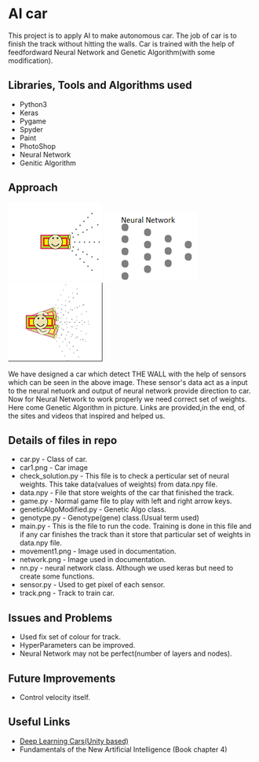 # AI car
This project is to apply AI to make autonomous car. The job of car is to finish the track without hitting the walls. Car is trained with the help of feedfordward Neural Network and Genetic Algorithm(with some modification).

## Libraries, Tools and Algorithms used
* Python3 
* Keras
* Pygame
* Spyder
* Paint
* PhotoShop
* Neural Network
* Genitic Algorithm

## Approach
 ![Car](car1.png "Car") ![NN](network.png "NN") ![Output](movement1.png "Car")
 
 We have designed a car which detect THE WALL with the help of sensors which can be seen in the above image. These sensor's data act as a input to the neural netuork and output of neural network provide direction to car. Now for Neural Network to work properly we need correct set of weights. Here come Genetic Algorithm in picture. Links are provided,in the end, of the sites and videos that inspired and helped us.
 
## Details of files in repo 

* car.py -	Class of car.
* car1.png -	Car image
* check_solution.py	- This file is to check a perticular set of neural weights. This take data(values of weights) from data.npy file.  
* data.npy	- File that store weights of the car that finished the track.
* game.py	- Normal game file to play with left and right arrow keys.
* geneticAlgoModified.py	- Genetic Algo class.
* genotype.py	- Genotype(gene) class.(Usual term used)
* main.py -	This is the file to run the code. Training is done in this file and if any car finishes the track than it store that particular set of weights in data.npy file.
* movement1.png -	Image used in documentation.
* network.png - Image used in documentation.
* nn.py	- neural network class. Although we used keras but need to create some functions.
* sensor.py	- Used to get pixel of each sensor.
* track.png - Track to train car.

## Issues and Problems
* Used fix set of colour for track.
* HyperParameters can be improved.
* Neural Network may not be perfect(number of layers and nodes).
 
## Future Improvements
* Control velocity itself.
 
## Useful Links
* [Deep Learning Cars(Unity based)](https://www.youtube.com/watch?v=Aut32pR5PQA)
* Fundamentals of the New Artificial Intelligence (Book chapter 4)


